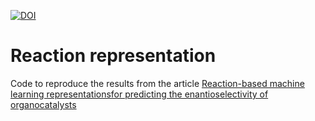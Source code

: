[![DOI](https://zenodo.org/badge/DOI/10.5281/zenodo.5054507.svg)](https://doi.org/10.5281/zenodo.5054507)

# Reaction representation

Code to reproduce the results from the article [Reaction-based machine learning representationsfor predicting the enantioselectivity of organocatalysts](https://pubs.rsc.org/en/content/articlepdf/2021/sc/d1sc00482d)
